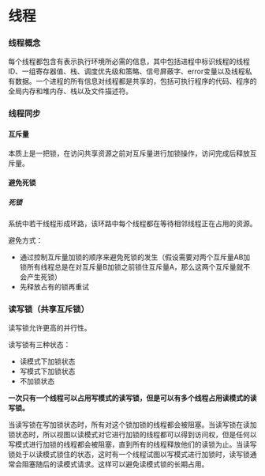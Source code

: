 # 线程

### 线程概念

每个线程都包含有表示执行环境所必需的信息，其中包括进程中标识线程的线程ID、一组寄存器值、栈、调度优先级和策略、信号屏蔽字、error变量以及线程私有数据。一个进程的所有信息对线程都是共享的，包括可执行程序的代码、程序的全局内存和堆内存、栈以及文件描述符。

### 线程同步

#### 互斥量

本质上是一把锁，在访问共享资源之前对互斥量进行加锁操作，访问完成后释放互斥量。

#### 避免死锁

##### 死锁

系统中若干线程形成环路，该环路中每个线程都在等待相邻线程正在占用的资源。

避免方式：

- 通过控制互斥量加锁的顺序来避免死锁的发生（假设需要对两个互斥量AB加锁所有线程总是在对互斥量B加锁之前锁住互斥量A，那么这两个互斥量就不会产生死锁）
- 先释放占有的锁再重试

### 读写锁（共享互斥锁）

读写锁允许更高的并行性。

读写锁有三种状态：

- 读模式下加锁状态
- 写模式下加锁状态
- 不加锁状态

**一次只有一个线程可以占用写模式的读写锁，但是可以有多个线程占用读模式的读写锁。**

当读写锁在写加锁状态时，所有对这个锁加锁的线程都会被阻塞。当读写锁在读加锁状态时，所以视图以读模式对它进行加锁的线程都可以得到访问权，但是任何以写模式进行加锁的线程都会被阻塞，直到所有的线程释放他们的读锁为止。当读写锁处于以读模式锁住的状态，这时有一个线程试图以写模式进行加锁时，读写锁通常会阻塞随后的读模式请求。这样可以避免读模式锁的长期占用。